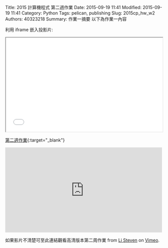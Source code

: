 Title: 2015 計算機程式 第二週作業
Date: 2015-09-19 11:41
Modified: 2015-09-19 11:41
Category: Python
Tags: pelican, publishing
Slug: 2015cp_hw_w2
Authors: 40323218
Summary: 作業一摘要
以下為作業一內容

利用 iframe 嵌入投影片:

<iframe src="40323218_cp_w2.html" width="500" height="300"></iframe>

[第二週作業](40323218_cp_w2.html){:target="_blank"}

<iframe src="https://player.vimeo.com/video/144962624" width="500" height="271" frameborder="0" webkitallowfullscreen mozallowfullscreen allowfullscreen></iframe> <p>如果影片不清楚可至此連結觀看高清版本<ahref="https://vimeo.com/144962624">第二周作業</a> from <a href="https://vimeo.com/user44943624">Li Steven</a> on <a href="https://vimeo.com">Vimeo</a>.</p>

